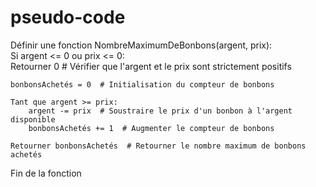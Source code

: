 # pseudo-code

Définir une fonction NombreMaximumDeBonbons(argent, prix):                            
    Si argent <= 0 ou prix <= 0:                                     
        Retourner 0  # Vérifier que l'argent et le prix sont strictement positifs                                    
    
    bonbonsAchetés = 0  # Initialisation du compteur de bonbons                       
    
    Tant que argent >= prix:                                                   
        argent -= prix  # Soustraire le prix d'un bonbon à l'argent disponible                           
        bonbonsAchetés += 1  # Augmenter le compteur de bonbons                                       
    
    Retourner bonbonsAchetés  # Retourner le nombre maximum de bonbons achetés                                  
Fin de la fonction
